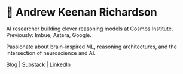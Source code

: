 # 🧠 Andrew Keenan Richardson

AI researcher building clever reasoning models at Cosmos Institute. Previously: Imbue, Astera, Google.

Passionate about brain-inspired ML, reasoning architectures, and the intersection of neuroscience and AI.

[Blog](https://mechanisticmind.com/) | [Substack](https://mechanisticmind.substack.com) | [LinkedIn](https://www.linkedin.com/in/andrew-keenan-richardson-%F0%9F%94%B8-84479612/)
